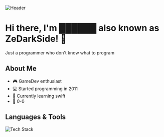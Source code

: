 ![Header](https://capsule-render.vercel.app/api?type=wave&height=300&color=gradient&text=DarkSide)

# Hi there, I'm ██████ also known as ZeDarkSide! 👋

Just a programmer who don't know what to program 

## About Me
- 🎮 GameDev enthusiast
- 💻 Started programming in 2011
- 🌱 Currently learning swift
- 🐶 0-0

## Languages & Tools
![Tech Stack](https://skillicons.dev/icons?i=ts,css,cpp,c,cs,java,linux,vscode,visualstudio,unity,idea)
